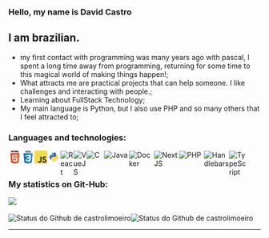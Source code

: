 ### Hello, my name is David Castro

## I am brazilian.
- my first contact with programming was many years ago with pascal, I spent a long time away from programming, returning for some time to this magical world of making things happen!;
- What attracts me are practical projects that can help someone. I like challenges and interacting with people.;
- Learning about FullStack Technology;
- My main language is Python, but I also use PHP and so many others that I feel attracted to;

### Languages and technologies:

<div>
<img align="left" alt="HTML5" width="26px" src="https://raw.githubusercontent.com/github/explore/80688e429a7d4ef2fca1e82350fe8e3517d3494d/topics/html/html.png">
<img align="left" alt="CSS" width="26px" src="https://raw.githubusercontent.com/github/explore/80688e429a7d4ef2fca1e82350fe8e3517d3494d/topics/css/css.png" />
<img align="left" alt="JavaScript" width="26px" src="https://raw.githubusercontent.com/github/explore/80688e429a7d4ef2fca1e82350fe8e3517d3494d/topics/javascript/javascript.png" />
<img align="left" alt="Python" width="26px" src="https://raw.githubusercontent.com/github/explore/80688e429a7d4ef2fca1e82350fe8e3517d3494d/topics/python/python.png" />
<img align="left" alt="React" width="26px" src="https://bognarjunior.files.wordpress.com/2018/03/if_react-js_logo_1174949.png" />
<img align="left" alt="VueJS" width="26px" src="https://cdn.iconscout.com/icon/free/png-256/vue-282497.png">
<img align="left" alt="C" width="35px" src="https://cdn.iconscout.com/icon/free/png-256/c-programming-569564.png">
<img align="left" alt="Java" width="50px" src="https://logospng.org/download/java/logo-java-256.png">
<img align="left" alt="Docker" width="50px" src="https://d1q6f0aelx0por.cloudfront.net/product-logos/644d2f15-c5db-4731-a353-ace6235841fa-registry.png">
<img align="left" alt="NextJS" width="50px" src="https://styles.redditmedia.com/t5_3h7yi/styles/communityIcon_9ds9kugm99g51.png?width=256&s=3ee4c30d4736dc4024319d53c20c6dacb5d11bb0">
<img align="left" alt="PHP" width="50px" src="https://www.svgrepo.com/show/303208/php-1-logo.svg">
<img align="left" alt="Handlebars" width="50px" src="https://cdn.iconscout.com/icon/free/png-256/handlebars-1-285290.png">
<img align="left" alt="TypeScript" width="35px" src="https://cdn.iconscout.com/icon/free/png-256/typescript-1174965.png">
</div>
<br />
<br />

### My statistics on Git-Hub:
![](http://estruyf-github.azurewebsites.net/api/VisitorHit?user=castrolimoeiro&repo=castrolimoeiro&countColorcountColor)

<img align="left" alt="Status do Github de castrolimoeiro" src="https://github-readme-stats.vercel.app/api?username=castrolimoeiro&show_icons=true&hide_border=true&count_private=true">

<img alt="Status do Github de castrolimoeiro" src="https://github-readme-stats.vercel.app/api/top-langs/?username=castrolimoeiro&&langs_count=12&count_private=true&layout=compact&hide=Jupyter%20Notebook">

---

